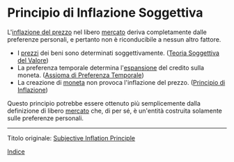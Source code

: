 # Principio di Inflazione Soggettiva



L'[inflazione del prezzo](https://en.m.wikipedia.org/wiki/Inflation) nel libero [mercato](ch101-glossary.md#mercato) deriva completamente dalle preferenze personali, e pertanto non è riconducibile a nessun altro fattore.

* I [prezzi](ch101-glossary.md#prezzo) dei beni sono determinati soggettivamente. ([Teoria Soggettiva del Valore](https://en.wikipedia.org/wiki/Subjective_theory_of_value))
* La preferenza temporale determina l'[espansione](ch046-credit-expansion-fallacy.md) del credito sulla moneta. ([Assioma di Preferenza Temporale](ch085-time-preference-fallacy.md))
* La creazione di [moneta](ch005-money-taxonomy.md) non provoca l'inflazione del prezzo. ([Principio di Inflazione](ch013-inflation-principle.md))

Questo principio potrebbe essere ottenuto più semplicemente dalla definizione di libero [mercato](ch101-glossary.md#mercato) che, di per sé, è un'entità costruita solamente sulle preferenze personali.

---

Titolo originale: [Subjective Inflation Principle](https://github.com/libbitcoin/libbitcoin-system/wiki/Subjective-Inflation-Principle)

[Indice](/README.md)
